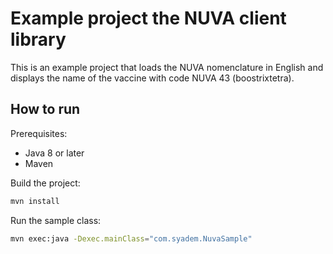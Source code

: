 # Example project the NUVA client library

This is an example project that loads the NUVA nomenclature in English and displays the name of the vaccine with code NUVA 43 (boostrixtetra).

## How to run

Prerequisites:

* Java 8 or later
* Maven

Build the project:

```bash
mvn install
```

Run the sample class:

```bash
mvn exec:java -Dexec.mainClass="com.syadem.NuvaSample"
```
